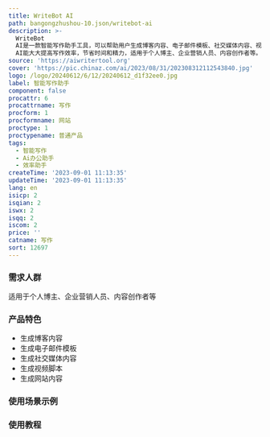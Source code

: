 ```yaml
---
title: WriteBot AI
path: bangongzhushou-10.json/writebot-ai
description: >-
  WriteBot
  AI是一款智能写作助手工具，可以帮助用户生成博客内容、电子邮件模板、社交媒体内容、视频脚本、网站内容等。它基于人工智能技术，能够自动生成高质量的文案，并提供丰富的模板和功能点供用户使用。WriteBot
  AI能大大提高写作效率，节省时间和精力，适用于个人博主、企业营销人员、内容创作者等。定价灵活，提供多种订阅套餐和按需购买选项。
source: 'https://aiwritertool.org'
cover: 'https://pic.chinaz.com/ai/2023/08/31/202308312112543840.jpg'
logo: /logo/20240612/6/12/20240612_d1f32ee0.jpg
label: 智能写作助手
component: false
procattr: 6
procattrname: 写作
procform: 1
procformname: 网站
proctype: 1
proctypename: 普通产品
tags:
  - 智能写作
  - Ai办公助手
  - 效率助手
createTime: '2023-09-01 11:13:35'
updateTime: '2023-09-01 11:13:35'
lang: en
isicp: 2
isqian: 2
iswx: 2
isqq: 2
iscom: 2
price: ''
catname: 写作
sort: 12697
---
```




### 需求人群
适用于个人博主、企业营销人员、内容创作者等

### 产品特色
- 生成博客内容
- 生成电子邮件模板
- 生成社交媒体内容
- 生成视频脚本
- 生成网站内容

### 使用场景示例


### 使用教程


  

